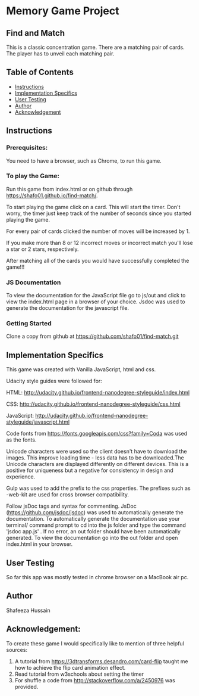 # Memory Game Project
## Find and Match
This is a classic concentration game. There are a matching pair of cards. The player has to unveil each matching pair.

## Table of Contents

* [Instructions](#instructions)
* [Implementation Specifics](#implementation-specifics)
* [User Testing](#user-testing)
* [Author](#author)
* [Acknowledgement](#acknowledgement)

## Instructions

### Prerequisites:

You need to have a browser, such as Chrome, to run this game.

### To play the Game:

Run this game from index.html or on github through https://shafo01.github.io/find-match/.

To start playing the game click on a card. This will start the timer. Don't worry, the timer just keep track of the number of seconds since you started playing the game. 


For every pair of cards clicked the number of moves will be increased by 1. 

If you make more than 8 or 12 incorrect moves or incorrect match  you'll lose a star or 2 stars, respectively. 

After matching all of the cards you would have successfully completed the game!!!

### JS Documentation

To view the documentation for the JavaScript file go to js/out and click to view the index.html page in a browser of your choice. Jsdoc was used to generate the documentation for the javascript file.

### Getting Started

Clone a copy from github at https://github.com/shafo01/find-match.git

<a name="implementation-specifics"></a>
## Implementation Specifics

This game was created with Vanilla JavaScript, html and css. 

Udacity style guides were followed for:

HTML: http://udacity.github.io/frontend-nanodegree-styleguide/index.html

CSS: http://udacity.github.io/frontend-nanodegree-styleguide/css.html

JavaScript: http://udacity.github.io/frontend-nanodegree-styleguide/javascript.html

Code fonts from https://fonts.googleapis.com/css?family=Coda was used as the fonts.

 Unicode characters were used so the client doesn't have to download the images. This improve loading time - less data has to be downloaded.The Unicode characters are displayed differently on different devices. This is a positive for uniqueness but a negative for consistency in design and experience.

Gulp was used to add the prefix to the css properties. The prefixes such as -web-kit are used for cross browser compatibility.

Follow jsDoc tags and syntax for commenting. JsDoc (https://github.com/jsdoc/jsdoc) was used to automatically generate the documentation. To automatically generate the documentation use your terminal/ command prompt to cd into the js folder and type the command 'jsdoc app.js' . If no error, an out folder should have been automatically generated. To view the documentation go into the out folder and open index.html in your browser. 

<a name="user-testing"></a>
## User Testing

So far this app was mostly tested in chrome browser on a MacBook air pc.

## Author

Shafeeza Hussain

## Acknowledgement:

To create these game I would specifically like to mention of three helpful sources:

1. A tutorial from https://3dtransforms.desandro.com/card-flip taught me how to achieve the flip card animation effect.
2. Read tutorial from w3schools about setting the timer 
3. For shuffle a code from http://stackoverflow.com/a/2450976 was provided. 


